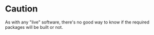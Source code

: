 # Caution
As with any "live" software, there's no good way to know if the required packages will be built or not.
